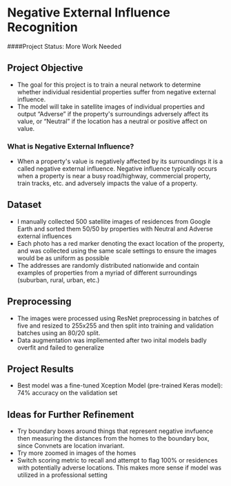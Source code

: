 # Negative External Influence Recognition
####Project Status: More Work Needed

## Project Objective
* The goal for this project is to train a neural network to determine whether individual residential properties suffer from negative external influence.
* The model will take in satellite images of individual properties and output “Adverse” if the property's surroundings adversely affect its value, or “Neutral” if the location has a neutral or positive affect on value.

### What is Negative External Influence?
* When a property's value is negatively affected by its surroundings it is a called negative external influence. Negative influence typically occurs when a property is near a busy road/highway, commercial property, train tracks, etc. and adversely impacts the value of a property.

## Dataset
* I manually collected 500 satellite images of residences from Google Earth and sorted them 50/50 by properties with Neutral and Adverse external influences
* Each photo has a red marker denoting the exact location of the property, and was collected using the same scale settings to ensure the images would be as uniform as possible
* The addresses are randomly distributed nationwide and contain examples of properties from a myriad of different surroundings (suburban, rural, urban, etc.)

## Preprocessing
* The images were processed using ResNet preprocessing in batches of five and resized to 255x255 and then split into training and validation batches using an 80/20 split.
* Data augmentation was impllemented after two inital models badly overfit and failed to generalize

## Project Results
* Best model was a fine-tuned Xception Model (pre-trained Keras model): 74% accuracy on the validation set

## Ideas for Further Refinement
* Try boundary boxes around things that represent negative invfuence then measuring the distances from the homes to the boundary box, since Convnets are location invariant.
* Try more zoomed in images of the homes
* Switch scoring metric to recall and attempt to flag 100% or residences with potentially adverse locations. This makes more sense if model was utilized in a professional setting
